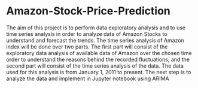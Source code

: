 # Amazon-Stock-Price-Prediction
The aim of this project is to perform data exploratory analysis and to use time series analysis in order to analyze data of Amazon Stocks to understand and forecast the trends. The time series analysis of Amazon index will be done over two parts. The first part will consist of the exploratory data analysis of available data of Amazon over the chosen time order to understand the reasons behind the recorded fluctuations, and the second part will consist of the time series analysis of the data. The data used for this analysis is from January 1, 2011 to present. The next step is to analyze the data and implement in Jupyter notebook using ARIMA 
